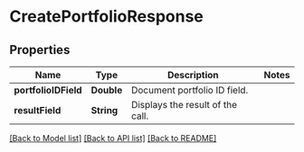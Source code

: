 # CreatePortfolioResponse

## Properties
Name | Type | Description | Notes
------------ | ------------- | ------------- | -------------
**portfolioIDField** | **Double** | Document portfolio ID field. | 
**resultField** | **String** | Displays the result of the call. | 

[[Back to Model list]](../README.md#documentation-for-models) [[Back to API list]](../README.md#documentation-for-api-endpoints) [[Back to README]](../README.md)


